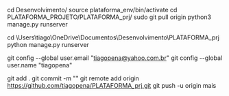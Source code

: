cd Desenvolvimento/
source plataforma_env/bin/activate
cd PLATAFORMA_PROJETO/PLATAFORMA_prj/
sudo git pull origin
python3 manage.py runserver

cd \Users\tiago\OneDrive\Documentos\Desenvolvimento\PLATAFORMA_prj
python manage.py runserver


git config --global user.email "tiagopena@yahoo.com.br"
git config --global user.name "tiagopena"

git add .
git commit -m ""
git remote add origin https://github.com/tiagopena/PLATAFORMA_prj.git
git push -u origin mais